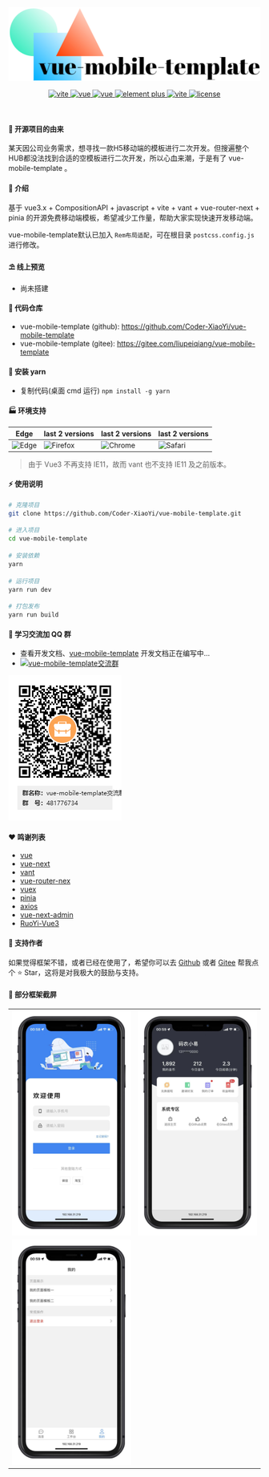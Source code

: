 <div align="center">
	<img src="./public/logo.png">
	<p align="center">
        <a href="https://vitejs.dev/" target="_blank">
            <img src="https://img.shields.io/badge/vite-%3E2.0.0-yellow" alt="vite">
		</a>
	    <a href="https://v3.vuejs.org/" target="_blank">
	        <img src="https://img.shields.io/badge/vue.js-3.x-green" alt="vue">
	    </a>
	    <a href="https://router.vuejs.org/" target="_blank">
	        <img src="https://img.shields.io/badge/vue--router-4.x-green" alt="vue">
	    </a>
	    <a href="https://vant-contrib.gitee.io/vant/" target="_blank">
	        <img src="https://img.shields.io/badge/vant-%3E3.0.0-blue" alt="element plus">
	    </a>
		<a href="https://pinia.vuejs.org/" target="_blank">
		    <img src="https://img.shields.io/badge/pinia-%3E2.0.13-yellow" alt="vite">
		</a>
		<a href="https://github.com/Coder-XiaoYi/vue-mobile-template/blob/main/LICENSE" target="_blank">
		    <img src="https://img.shields.io/badge/license-MIT-success" alt="license">
		</a>
	</p>
	<p>&nbsp;</p>
</div>

#### 📅 开源项目的由来

某天因公司业务需求，想寻找一款H5移动端的模板进行二次开发。但搜遍整个HUB都没法找到合适的空模板进行二次开发，所以心血来潮，于是有了 vue-mobile-template 。

#### 🌈 介绍

基于 vue3.x + CompositionAPI + javascript + vite + vant + vue-router-next + pinia 的开源免费移动端模板，希望减少工作量，帮助大家实现快速开发移动端。

vue-mobile-template默认已加入 `Rem布局适配`，可在根目录 `postcss.config.js` 进行修改。

#### ⛱️ 线上预览

- 尚未搭建

#### 💒 代码仓库

- vue-mobile-template (github):  <a href="https://github.com/Coder-XiaoYi/vue-mobile-template" target="_blank">https://github.com/Coder-XiaoYi/vue-mobile-template</a>
- vue-mobile-template (gitee):  <a href="https://gitee.com/liupeiqiang/vue-mobile-template" target="_blank">https://gitee.com/liupeiqiang/vue-mobile-template</a>

#### 🚧 安装 yarn

- 复制代码(桌面 cmd 运行) `npm install -g yarn`

#### 🏭 环境支持

| Edge                                                                     | last 2 versions                                                                   | last 2 versions                                                                | last 2 versions                                                                |
| ------------------------------------------------------------------------ | --------------------------------------------------------------------------------- | ------------------------------------------------------------------------------ | ------------------------------------------------------------------------------ |
| ![Edge](https://cdn.jsdelivr.net/npm/@browser-logos/edge/edge_32x32.png) | ![Firefox](https://cdn.jsdelivr.net/npm/@browser-logos/firefox/firefox_32x32.png) | ![Chrome](https://cdn.jsdelivr.net/npm/@browser-logos/chrome/chrome_32x32.png) | ![Safari](https://cdn.jsdelivr.net/npm/@browser-logos/safari/safari_32x32.png) |

> 由于 Vue3 不再支持 IE11，故而 vant 也不支持 IE11 及之前版本。

#### ⚡ 使用说明

```bash
# 克隆项目
git clone https://github.com/Coder-XiaoYi/vue-mobile-template.git

# 进入项目
cd vue-mobile-template

# 安装依赖
yarn

# 运行项目
yarn run dev

# 打包发布
yarn run build
```

#### 💯 学习交流加 QQ 群

- 查看开发文档、<a href="" target="_blank">vue-mobile-template</a> 开发文档正在编写中...
- <a target="_blank" href="https://qm.qq.com/cgi-bin/qm/qr?k=eebbYNv7y-uKMpklAvgGlZpF0xI8zYhp&jump_from=webapi"><img border="0" src="https://img.shields.io/badge/Q群-481776734-blue" alt="vue-mobile-template交流群" title="vue-mobile-template交流群"></a>
  
<img src="./public/vue-mobile-template交流群群二维码.png" alt="vite">


#### ❤️ 鸣谢列表

- <a href="https://github.com/vuejs/vue" target="_blank">vue</a>
- <a href="https://github.com/vuejs/vue-next" target="_blank">vue-next</a>
- <a href="https://github.com/youzan/vant" target="_blank">vant</a>
- <a href="https://github.com/vuejs/vue-router-next" target="_blank">vue-router-nex</a>
- <a href="https://github.com/vuejs/vuex" target="_blank">vuex</a>
- <a href="https://github.com/vuejs/pinia" target="_blank">pinia</a>
- <a href="https://github.com/axios/axios" target="_blank">axios</a>
- <a href="https://github.com/lyt-Top/vue-next-admin" target="_blank">vue-next-admin</a>
- <a href="https://github.com/yangzongzhuan/RuoYi-Vue3" target="_blank">RuoYi-Vue3</a>

#### 💌 支持作者

如果觉得框架不错，或者已经在使用了，希望你可以去 <a target="_blank" href="https://github.com/Coder-XiaoYi/vue-mobile-template">Github</a> 或者
<a target="_blank" href="https://gitee.com/liupeiqiang/vue-mobile-template">Gitee</a> 帮我点个 ⭐ Star，这将是对我极大的鼓励与支持。

#### 🙈 部分框架截屏

<table>
    <tr>
        <td><img src="./public/show1.jpg"></td>
        <td><img src="./public/show2.jpg"></td>
    </tr>
	<tr>
        <td><img src="./public/show3.jpg"></td>
    </tr>
</table>

